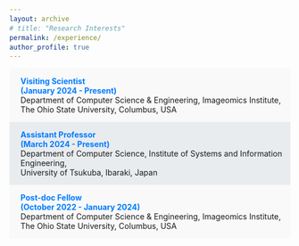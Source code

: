 ```yaml
---
layout: archive
# title: "Research Interests"
permalink: /experience/
author_profile: true
---
```


<div class="job-container">
  <div class="job-block" style="background-color: #f9f9f9; display: flex; align-items: center; margin-bottom: 0;">
    <div class="job-logo" style="height: 100%; background-color: #f9f9f9;">
      <img src="../images/OSU.png" alt="Logo 1" class="job-logo-img" style="height: 100%; object-fit: cover;">
    </div>
    <div class="job-details">
      <p>
        <span class="job-title">Visiting Scientist <span style="padding-right: 490px;"> </span>    (January 2024 - Present)</span><br>
        <!-- <span class="job-duration">Dec. 2023 - Present</span><br> -->
        Department of Computer Science & Engineering, Imageomics Institute,<br>
        The Ohio State University, Columbus, USA
      </p>
    </div>
  </div>
</div>

<div class="job-container">
  <div class="job-block" style="background-color: #e9ecef; display: flex; align-items: center; margin-bottom: 0;">
    <div class="job-logo">
      <img src="../images/TU.png" alt="Logo 1" class="job-logo-img">
    </div>
    <div class="job-details">
      <p>
        <span class="job-title">Assistant Professor  <span style="padding-right: 480px;"> </span>    (March 2024 - Present)</span><br>
        <!-- <span class="job-duration">Dec. 2023 - Present</span><br> -->
        Department of Computer Science, Institute of Systems and Information Engineering,<br>
        University of Tsukuba, Ibaraki, Japan
      </p>
    </div>
  </div>

<div class="job-container">
  <div class="job-block" style="background-color: #f9f9f9; display: flex; align-items: center; margin-bottom: 0;">
    <div class="job-logo" style="height: 100%; background-color: #f9f9f9;">
      <img src="../images/OSU.png" alt="Logo 1" class="job-logo-img" style="height: 100%; object-fit: cover;">
    </div>
    <div class="job-details">
      <p>
        <span class="job-title">Post-doc Fellow  <span style="padding-right: 450px;"> </span>    (October 2022 - January 2024)</span><br>
        <!-- <span class="job-duration">Dec. 2023 - Present</span><br> -->
        Department of Computer Science & Engineering, Imageomics Institute,<br>
        The Ohio State University, Columbus, USA
      </p>
    </div>
  </div>
</div>






















<!-- 




<div class="job-container">
  <div class="job-block" style="background-color: #f9f9f9; display: flex; align-items: center;">
    <div class="job-logo">
      <img src="../images/logo.png" alt="Logo 1" class="job-logo-img">
    </div>
    <div class="job-details">
      <p>
        <span class="job-title">Assistant Professor</span><br>
        <span class="job-duration">Dec. 2023 - Present</span><br>
        Information Technology Department,<br>
        Indian Institute of Information Technology, Allahabad<br>
        Uttar Pradesh, India
      </p>
    </div>
  </div>
</div>

<div class="job-container">
  <div class="job-block" style="background-color: #e9ecef; display: flex; align-items: center;">
    <div class="job-logo">
      <img src="../images/logo.png" alt="Logo 2" class="job-logo-img">
    </div>
    <div class="job-details">
      <p>
        <span class="job-title">Research Scientist</span><br>
        <span class="job-duration">Jan. 2022 - Present</span><br>
        Research Department,<br>
        Research Institute, Example City<br>
        Example Country
      </p>
    </div>
  </div>
</div>

<div class="job-container">
  <div class="job-block" style="background-color: #f8d7da; display: flex; align-items: center;">
    <div class="job-logo">
      <img src="../images/logo.png" alt="Logo 3" class="job-logo-img">
    </div>
    <div class="job-details">
      <p>
        <span class="job-title">Software Engineer</span><br>
        <span class="job-duration">Jun. 2019 - Dec. 2021</span><br>
        Software Development Team,<br>
        Tech Company Ltd., Exampleville<br>
        Example Country
      </p>
    </div>
  </div>
</div>

 -->






<!-- <div class="job-container">
  <div class="job-block" style="background-color: #f9f9f9;">
    <img src="../images/logo.png" alt="Logo 1" class="job-logo">
    <div class="job-details">
      <p>
        <span class="job-title">Assistant Professor</span><br>
        <span class="job-duration">Dec. 2023 - Present</span><br>
        Information Technology Department,<br>
        Indian Institute of Information Technology, Allahabad<br>
        Uttar Pradesh, India
      </p>
    </div>
  </div>
</div>

<div class="job-container">
  <div class="job-block" style="background-color: #e9ecef;">
    <img src="../images/logo.png" alt="Logo 2" class="job-logo">
    <div class="job-details">
      <p>
        <span class="job-title">Research Scientist</span><br>
        <span class="job-duration">Jan. 2022 - Present</span><br>
        Research Department,<br>
        Research Institute, Example City<br>
        Example Country
      </p>
    </div>
  </div>
</div>

<div class="job-container">
  <div class="job-block" style="background-color: #f8d7da;">
    <img src="../images/logo.png" alt="Logo 3" class="job-logo">
    <div class="job-details">
      <p>
        <span class="job-title">Software Engineer</span><br>
        <span class="job-duration">Jun. 2019 - Dec. 2021</span><br>
        Software Development Team,<br>
        Tech Company Ltd., Exampleville<br>
        Example Country
      </p>
    </div>
  </div>
</div> -->


<!-- <div class="job-container">
  <div class="job-block">
    <img src="../images/logo.png" alt="Logo 1" class="job-logo">
    <div class="job-details">
      <p> <span class="job-title">Assistant Professor</span>
        <span class="job-duration">Dec. 2023 - Present</span><br>
        Information Technology Department,<br>
        Indian Institute of Information Technology, Allahabad<br>
        Uttar Pradesh, India</p>
    </div>
  </div>

  <div class="job-block">
    <img src="../images/logo.png" alt="Logo 2" class="job-logo">
    <div class="job-details">
      <p><span class="job-title">Research Scientist</span><br>Jan. 2022 - Present<br>
      Research Department,<br>
      Research Institute, Example City<br>
      Example Country</p>
    </div>
  </div>

  <div class="job-block">
    <img src="../images/logo.png" alt="Logo 3" class="job-logo">
    <div class="job-details">
      <p><span class="job-title">Software Engineer</span><br>Jun. 2019 - Dec. 2021<br>
      Software Development Team,<br>
      Tech Company Ltd., Exampleville<br>
      Example Country</p>
    </div>
  </div>
</div> -->



<style>
.job-block {
  display: flex;
  align-items: flex-start;
  margin-bottom: 20px;
}

.job-logo {
  width: 100px; /* Adjust width as needed */
  margin-right: 20px;
}

.job-details {
  flex: 1;
}

.job-title {
  font-weight: bold;
  color: #007bff; /* Blue color example */
}
</style>



<!-- 

<div class="bio-section">
  <div class="bio-block">
    <p>
      <strong>Dipanjyoti Paul</strong> is an Assistant Professor in the Department of Information Science and Technology at the University of Tsukuba, Japan. He is also affiliated as a Visiting Research Fellow in the Department of Computer Science & Engineering at The Ohio State University, USA. Prior to this, he served as a postdoctoral fellow at The Ohio State University, USA, in the Department of Computer Science & Engineering at the Imageomics Institute. He obtained his Ph.D. from the Department of Computer Science & Engineering at the Indian Institute of Technology Patna, India. His research interests include the intersection of biology and machine learning, explainable AI, computer vision, streaming data, real-time summarization, among others. He has published in numerous journals and conferences, including ICLR, Knowledge-Based Systems, Pattern Recognition, Expert Systems with Applications, IEEE Transactions on Computational Social Systems, Pattern Recognition Letters, ACM Transactions on Knowledge Discovery from Data, and more.
    </p>
  </div>

  <div class="bio-block">
    <p>
      <strong>John Doe</strong> is a Research Scientist at XYZ Labs, specializing in artificial intelligence and machine learning. He holds a Ph.D. in Computer Science from ABC University and has published extensively in top-tier conferences and journals. His research focuses on natural language processing, deep learning, and applications of AI in healthcare. John is passionate about bridging the gap between academia and industry through innovative research projects.
    </p>
  </div>

  <div class="bio-block">
    <p>
      <strong>Jane Smith</strong> is an Associate Professor in the Department of Computer Science at University ABC. She completed her Ph.D. in Computer Vision from University XYZ and has a strong background in image processing and computer graphics. Her current research interests include 3D reconstruction, augmented reality, and human-computer interaction. Jane actively collaborates with industry partners and has received multiple grants to advance her research in cutting-edge technologies.
    </p>
  </div>
</div>

<style>
.bio-section {
  display: flex;
  flex-direction: column;
}

.bio-block {
  border: 1px solid #ddd;
  padding: 20px;
  margin-bottom: 20px;
  border-radius: 5px;
  font-family: 'Roboto', sans-serif; /* Optional: if you have imported Google Fonts */
}

.bio-block:nth-child(even) {
  background-color: #f9f9f9; /* Alternate background color for even-numbered blocks */
}

.bio-block p {
  margin: 0;
  line-height: 1.6;
}

.bio-block strong {
  color: #007bff; /* Optional: customize the color */
}
</style>


 -->







<!-- <div class="job-block">
  <img src="../images/logo.png" alt="Logo" class="job-logo">
  <div class="job-details">
    <p><span class="job-title">Assistant Professor</span><br>Dec. 2023 - Present<br>
    Information Technology Department,<br>
    Indian Institute of Information Technology, Allahabad<br>
    Uttar Pradesh, India</p>
  </div>
</div>

<style>
.job-block {
  display: flex;
  align-items: flex-start;
  margin-bottom: 20px;
}

.job-logo {
  width: 100px; /* Adjust width as needed */
  margin-right: 20px;
}

.job-details {
  flex: 1;
}

.job-title {
  font-weight: bold;
  color: #007bff; /* Blue color example */
}
</style> -->





